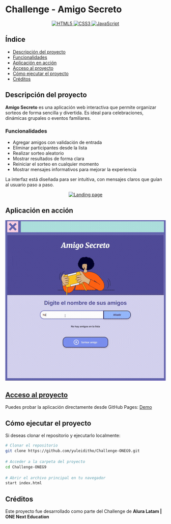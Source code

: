 # Challenge - Amigo Secreto

<p align="center">
  <a href="https://developer.mozilla.org/en-US/docs/Web/HTML" target="_blank">
    <img src="https://img.shields.io/badge/HTML5-E34F26?style=flat&logo=html5&logoColor=white" alt="HTML5">
  </a>
  <a href="https://developer.mozilla.org/en-US/docs/Web/CSS" target="_blank">
    <img src="https://img.shields.io/badge/CSS3-1572B6?style=flat&logo=css3&logoColor=white" alt="CSS3">
  </a>
  <a href="https://developer.mozilla.org/en-US/docs/Web/JavaScript" target="_blank">
    <img src="https://img.shields.io/badge/JavaScript-F7DF1E?style=flat&logo=javascript&logoColor=black" alt="JavaScript">
  </a>
</p>

## Índice

- [Descripción del proyecto](#descripción-del-proyecto)
- [Funcionalidades](#funcionalidades)
- [Aplicación en acción](#aplicación-en-acción)
- [Acceso al proyecto](#acceso-al-proyecto)
- [Cómo ejecutar el proyecto](#cómo-ejecutar-el-proyecto)
- [Créditos](#créditos)


## Descripción del proyecto

**Amigo Secreto** es una aplicación web interactiva que permite organizar sorteos de forma sencilla y divertida. Es ideal para celebraciones, dinámicas grupales o eventos familiares.

### Funcionalidades

- Agregar amigos con validación de entrada
- Eliminar participantes desde la lista
- Realizar sorteo aleatorio
- Mostrar resultados de forma clara
- Reiniciar el sorteo en cualquier momento
- Mostrar mensajes informativos para mejorar la experiencia

La interfaz está diseñada para ser intuitiva, con mensajes claros que guían al usuario paso a paso.

<p align="center">
  <a href="https://postimg.cc/143303Lf" target="_blank">
    <img src="https://i.postimg.cc/pVD5H9CY/landing.png" alt="Landing page">
  </a>
</p>

## Aplicación en acción

<p align="center">
  <img src="https://raw.githubusercontent.com/yuleiditho/Challenge-ONEG9/main/src/assets/demo.gif" alt="Demo de la aplicación">
</p>


## [Acceso al proyecto](https://yuleiditho.github.io/Challenge-ONEG9/)

Puedes probar la aplicación directamente desde GitHub Pages: [Demo](https://yuleiditho.github.io/Challenge-ONEG9/)


## Cómo ejecutar el proyecto

Si deseas clonar el repositorio y ejecutarlo localmente:

```bash
# Clonar el repositorio
git clone https://github.com/yuleiditho/Challenge-ONEG9.git

# Acceder a la carpeta del proyecto
cd Challenge-ONEG9

# Abrir el archivo principal en tu navegador
start index.html
```


## Créditos

Este proyecto fue desarrollado como parte del Challenge de **Alura Latam | ONE Next Education** 